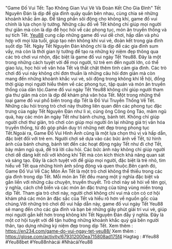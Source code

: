 "Game Đố Vui Tết: Tạo Không Gian Vui Vẻ Và Đoàn Kết Cho Gia Đình"
Tết Nguyên Đán là dịp để gia đình quây quần bên nhau, cùng chia sẻ những khoảnh khắc ấm áp. Để tăng phần sôi động cho không khí, game đố vui chính là lựa chọn lý tưởng. Những câu đố về Tết không chỉ giúp mọi người thư giãn mà còn là dịp để học hỏi về các phong tục, món ăn truyền thống và sự tích Tết. [Yeu88](https://en234.com/) cung cấp những game đố vui dễ chơi, hấp dẫn và phù hợp với mọi lứa tuổi, giúp tạo nên không khí vui vẻ, đoàn kết trong gia đình suốt dịp Tết.
Ngày Tết Nguyên Đán không chỉ là dịp để các gia đình sum vầy, mà còn là thời gian lý tưởng để tạo ra những kỷ niệm đẹp thông qua các trò chơi vui nhộn, đặc biệt là game đố vui ngày Tết Yeu88. Đây là một trong những cách tuyệt vời để mọi người, từ trẻ em đến người lớn, có thể giao lưu, học hỏi về văn hóa Tết và thắt chặt thêm tình cảm gia đình. Các trò chơi đố vui này không chỉ đơn thuần là những câu hỏi đơn giản mà còn mang đến những khoảnh khắc vui vẻ, sôi động trong không khí lễ hội, đồng thời giúp mọi người hiểu thêm về các phong tục, tập quán và món ăn truyền thống của dân tộc.Game đố vui ngày Tết Yeu88 không chỉ giúp người tham gia thư giãn mà còn là dịp để khám phá văn hóa Tết. Một trong những thể loại game đố vui phổ biến trong dịp Tết là Đố Vui Truyền Thống Về Tết. Những câu hỏi trong trò chơi này thường liên quan đến các phong tục đặc trưng của ngày Tết Nguyên Đán như lì xì, cúng ông Công ông Táo, mâm ngũ quả, hay các món ăn ngày Tết như bánh chưng, bánh tét. Không chỉ giúp người chơi thư giãn, trò chơi còn giúp mọi người ôn lại những giá trị văn hóa truyền thống, từ đó góp phần duy trì những nét đẹp trong phong tục Tết.Ngoài ra, Game Đố Vui Hình Ảnh cũng là một lựa chọn thú vị và hấp dẫn, đặc biệt đối với trẻ em. Người chơi sẽ dựa vào các bức ảnh về Tết, từ hình ảnh của bánh chưng, bánh tét đến các hoạt động ngày Tết như đi chợ Tết, bày mâm ngũ quả, để trả lời câu hỏi. Các bức ảnh này không chỉ giúp người chơi dễ dàng kết nối với không khí Tết mà còn kích thích khả năng quan sát và sáng tạo. Đây là cách tuyệt vời để giúp mọi người, đặc biệt là trẻ nhỏ, tìm hiểu về Tết qua những hình ảnh sống động và quen thuộc.Bên cạnh đó, Game Đố Vui Về Các Món Ăn Tết là một trò chơi không thể thiếu trong các gia đình trong dịp Tết. Mỗi món ăn Tết đều mang một ý nghĩa đặc biệt và gắn liền với những câu chuyện, truyền thuyết. Trò chơi này sẽ hỏi về tên gọi, ý nghĩa, cách chế biến và các món ăn đặc trưng của từng vùng miền trong dịp Tết. Tham gia trò chơi này, người chơi không chỉ vui mà còn có cơ hội khám phá các món ăn đặc sắc của Tết và hiểu rõ hơn về nguồn gốc của chúng.Với những trò chơi đố vui hấp dẫn này, game đố vui ngày Tết Yeu88 sẽ mang đến cho các gia đình và bạn bè những giây phút giải trí vui vẻ, giúp mọi người gắn kết hơn trong không khí Tết Nguyên Đán đầy ý nghĩa. Đây là một cơ hội tuyệt vời để tận hưởng những khoảnh khắc quý giá bên người thân, tạo dựng những kỷ niệm đẹp trong dịp Tết.
Xem thêm : https://en234.com/game-do-vui-ngay-tet-yeu88/
Xem thêm : https://glose.com/activity/679312000ea715808ad175f4
Hagtag : #Yeu88 #Yeu88bet #Yeu88nhàcái #NhàcáiYeu88
